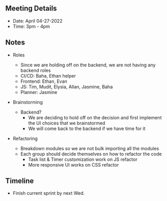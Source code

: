 ## Meeting Details

- Date: April 04-27-2022
- Time: 3pm - 4pm


## Notes

- Roles
	- Since we are holding off on the backend, we are not having any backend roles
	- CI/CD: Baha, Ethan helper
	- Frontend: Ethan, Evan
	- JS: Tim, Mudit, Elysia, Allan, Jasmine, Baha
	- Planner: Jasmine

- Brainstorming
	- Backend?
		- We are deciding to hold off on the decision and first implement the UI choices that we brainstormed
		- We will come back to the backend if we have time for it

- Refactoring
	- Breakdown modules so we are not bulk importing all the modules
	- Each group should decide themselves on how to refactor the code
		- Task list & Timer customization work on JS refactor
		- More responsive UI works on CSS refactor


## Timeline
- Finish current sprint by next Wed.